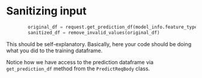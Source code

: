 # Sanitizing input

```python
        original_df = request.get_prediction_df(model_info.feature_types)
        sanitized_df = remove_invalid_values(original_df)
```

This should be self-explanatory. Basically, here your code should be doing what you did to the training dataframe.

Notice how we have access to the prediction dataframe via `get_prediction_df` method from the `PredictReqBody` class.
